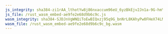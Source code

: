 ```yaml
---
js_integrity: sha384-zi1rAA_lthotYw8j86nxaccum96eU_6yzBkEjv2Jn1a-9G-hmYWOPJ6rGDjC-oXR
js_file: /rust_wasm_embed-ae9fe2e68d9b6c9c.js
wasm_integrity: sha384-SJDJnVgWNQiToEwBIQxzj95q9G_bnNrL8KAhyPw0FHeX74LMXTrmSi9OaN8fEqKZ
wasm_file: /rust_wasm_embed-ae9fe2e68d9b6c9c_bg.wasm
---
```

